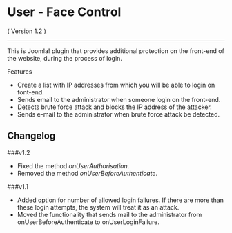 User - Face Control
==========================
( Version 1.2 )
- - -

This is Joomla! plugin that provides additional protection on the front-end of the website, during the process of login.

Features
* Create a list with IP addresses from which you will be able to login on font-end.
* Sends email to the administrator when someone login on the front-end.
* Detects brute force attack and blocks the IP address of the attacker.
* Sends e-mail to the administrator when brute force attack be detected.

Changelog
---------

###v1.2
* Fixed the method _onUserAuthorisation_.
* Removed the method _onUserBeforeAuthenticate_.


###v1.1
* Added option for number of allowed login failures. If there are more than these login attempts, the system will treat it as an attack.
* Moved the functionality that sends mail to the administrator from onUserBeforeAuthenticate to onUserLoginFailure.